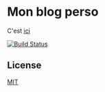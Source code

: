 # Mon blog perso

C'est [ici](http://julien-noblet.github.io)

[![Build Status](https://travis-ci.org/julien-noblet/julien-noblet.github.io.svg?branch=master)](https://travis-ci.org/julien-noblet/julien-noblet.github.io)

## License

[MIT](http://opensource.org/licenses/MIT)
